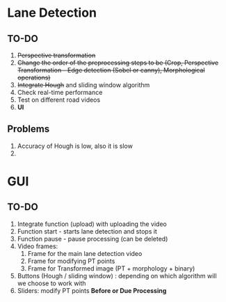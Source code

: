 # **Lane Detection**

## TO-DO
1. ~~Perspective transformation~~
2. ~~Change the order of the preprocessing steps to be (Crop, Perspective Transformation - Edge detection (Sobel or canny), Morphological operations)~~
3. ~~Integrate Hough~~ and sliding window algorithm
4. Check real-time performance
5. Test on different road videos
6. **UI**

## Problems
1. Accuracy of Hough is low, also it is slow
2. 

# **GUI**
## TO-DO
1. Integrate function (upload) with uploading the video
2. Function start - starts lane detection and stops it
3. Function pause - pause processing (can be deleted)
4. Video frames:
    1. Frame for the main lane detection video
    2. Frame for modifying PT points
    3. Frame for Transformed image (PT + morphology + binary)
5. Buttons (Hough / sliding window) : depending on which algorithm will we choose to work with
6. Sliders: modify PT points **Before or Due Processing**
